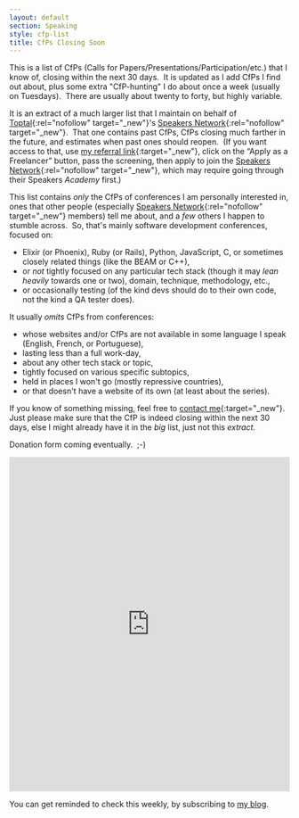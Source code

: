 ```yaml
---
layout: default
section: Speaking
style: cfp-list
title: CfPs Closing Soon
---
```


This is a list of CfPs
(Calls for Papers/Presentations/Participation/etc.)
that I know of,
closing within the next 30 days.&nbsp;
It is updated as I add CfPs I find out about,
plus some extra "CfP-hunting"
I do about once a week
(usually on Tuesdays).&nbsp;
There are usually about twenty to forty,
but highly variable.

It is an extract of a much larger list
that I maintain on behalf of
[Toptal](https://www.toptal.com/#accept-only-candid-coders){:rel="nofollow" target="_new"}'s
[Speakers Network](https://www.toptal.com/community/speakers){:rel="nofollow" target="_new"}.&nbsp;
That one contains past CfPs,
CfPs closing much farther in the future,
and estimates when past ones should reopen.&nbsp;
(If you want access to that, use
[my referral link](https://www.toptal.com/#accept-only-candid-coders){:target="_new"},
click on the “Apply as a Freelancer” button,
pass the screening,
then apply to join the
[Speakers Network](https://www.toptal.com/community/speakers){:rel="nofollow" target="_new"},
which may require going through their Speakers _Academy_ first.)

This list contains _only_
the CfPs of conferences I am personally interested in,
ones that other people
(especially
[Speakers Network](https://www.toptal.com/community/speakers){:rel="nofollow" target="_new"}
members) tell me about,
and a _few_ others I happen to stumble across.&nbsp;
So, that's mainly software development conferences, focused on:

- Elixir (or Phoenix), Ruby (or Rails), Python, JavaScript, C,
or sometimes closely related things
(like the BEAM or C++),
- or _not_ tightly focused on any particular tech stack
(though it may _lean heavily_ towards one or two), domain, technique,
methodology, etc.,
- or occasionally testing
(of the kind devs should do to their own code,
not the kind a QA tester does).

It usually _omits_ CfPs from conferences:

- whose websites and/or CfPs are not available in some language I speak (English, French, or Portuguese),
- lasting less than a full work-day,
- about any other tech stack or topic,
- tightly focused on various specific subtopics,
- held in places I won't go (mostly repressive countries),
- or that doesn't have a website of its own
(at least about the series).

If you know of something missing, feel free to
[contact me](/contact){:target="_new"}.&nbsp;
Just please make sure that
the CfP is indeed closing within the next 30 days,
else I might already have it in the _big_ list, just not this _extract_.

Donation form coming eventually.&nbsp; ;-)

<iframe class="airtable-embed" src="https://airtable.com/embed/appQTxgB6oYHHwBCF/shrjC7MHNuQuXKPbs?viewControls=on" frameborder="0" onmousewheel="" width="100%" height="600"></iframe>

You can get reminded to check this weekly,
by subscribing to
[my blog](/blog).
